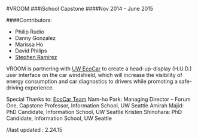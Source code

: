 #VROOM
###iSchool Capstone
####Nov 2014 - June 2015

####Contributors:
* Philip Rudio 
* Danny Gonzalez
* Marissa Ho
* David Philips
* [Stephen Ramirez](ramirs.github.io)




VROOM is partnering with [UW EcoCar](http://uwecocar.com/) to create a head-up-display (H.U.D.) user interface on the car windshield, which will increase the visibility of energy consumption and car diagnostics to drivers while promoting a safe-driving experience. 


Special Thanks to:
[EcoCar Team](http://uwecocar.com)
Nam-ho Park: Managing Director – Forum One, Capstone Professor, Information School, UW Seattle
Amirah Majid: PhD Candidate, Information School, UW Seattle
Kristen Shinohara: PhD Candidate, Information School, UW Seattle


//last updated : 2.24.15